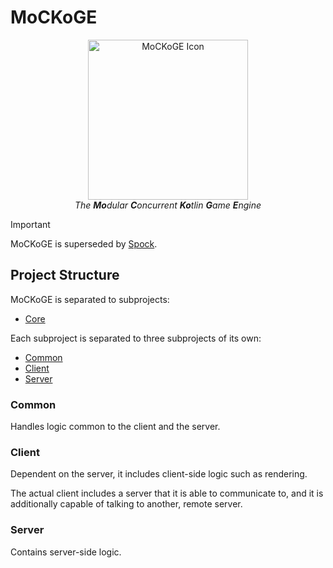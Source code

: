 # MoCKoGE
<p align="center">
  <image src=".idea/icon.png" alt="MoCKoGE Icon" width=256/>
  <br/>
  <i>The <b>Mo</b>dular <b>C</b>oncurrent <b>Ko</b>tlin <b>G</b>ame <b>E</b>ngine</i>
</p>

> [!IMPORTANT]
> MoCKoGE is superseded by [Spock](https://GitHub.com/Laxystem/Spock).

## Project Structure

MoCKoGE is separated to subprojects:

- [Core](core/README.md)

Each subproject is separated to three subprojects of its own:

- [Common](#common)
- [Client](#client)
- [Server](#server)

### Common

Handles logic common to the client and the server.

### Client

Dependent on the server, it includes client-side logic such as rendering.

The actual client includes a server that it is able to communicate to, and it is additionally capable of talking to
another, remote server.

### Server

Contains server-side logic.
